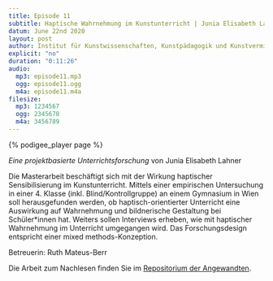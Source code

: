 ```yaml
---
title: Episode 11
subtitle: Haptische Wahrnehmung im Kunstunterricht | Junia Elisabeth Lahner
datum: June 22nd 2020
layout: post
author: Institut für Kunstwissenschaften, Kunstpädagogik und Kunstvermittlung
explicit: "no"
duration: "0:11:26"
audio:
  mp3: episode11.mp3
  ogg: episode11.ogg
  m4a: episode11.m4a
filesize:
  mp3: 1234567
  ogg: 2345678
  m4a: 3456789
---
```


{% podigee_player page %}

_Eine projektbasierte Unterrichtsforschung_ von Junia Elisabeth Lahner

Die Masterarbeit beschäftigt sich mit der Wirkung haptischer Sensibilisierung im Kunstunterricht. Mittels einer empirischen Untersuchung in einer 4. Klasse (inkl. Blind/Kontrollgruppe) an einem Gymnasium in Wien soll herausgefunden werden, ob haptisch-orientierter Unterricht eine Auswirkung auf Wahrnehmung und bildnerische Gestaltung bei Schüler\*innen hat. Weiters sollen Interviews erheben, wie mit haptischer Wahrnehmung im Unterricht umgegangen wird. Das Forschungsdesign entspricht einer mixed methods-Konzeption.

Betreuerin: Ruth Mateus-Berr

Die Arbeit zum Nachlesen finden Sie im [Repositorium der Angewandten](http://phaidra.bibliothek.uni-ak.ac.at/o:35350).
